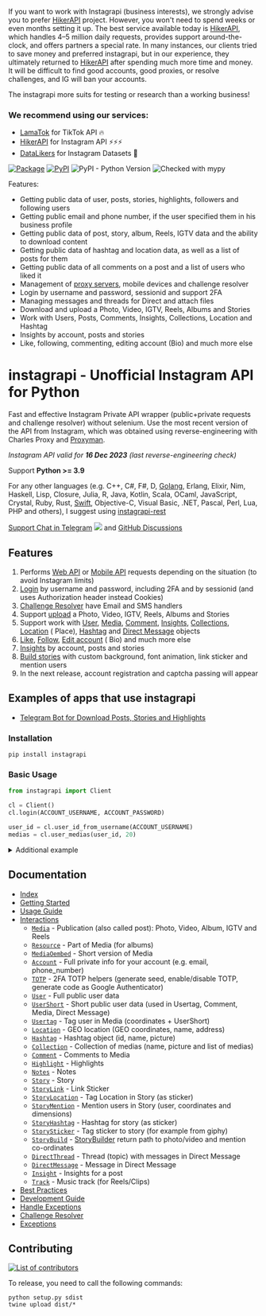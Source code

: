 If you want to work with Instagrapi (business interests), we strongly advise you to
prefer [HikerAPI](https://hikerapi.com/p/bkXQlaVe) project.
However, you won't need to spend weeks or even months setting it up.
The best service available today is [HikerAPI](https://hikerapi.com/p/bkXQlaVe), which handles 4–5 million daily
requests, provides support around-the-clock, and offers partners a special rate.
In many instances, our clients tried to save money and preferred instagrapi, but in our experience, they ultimately
returned to [HikerAPI](https://hikerapi.com/p/bkXQlaVe) after spending much more time and money.
It will be difficult to find good accounts, good proxies, or resolve challenges, and IG will ban your accounts.

The instagrapi more suits for testing or research than a working business!

### We recommend using our services:

* [LamaTok](https://lamatok.com/p/B9ScEYIQ) for TikTok API 🔥
* [HikerAPI](https://hikerapi.com/p/bkXQlaVe) for Instagram API ⚡⚡⚡
* [DataLikers](https://datalikers.com/p/S9Lv5vBy) for Instagram Datasets 🚀

[![Package](https://github.com/subzeroid/instagrapi/actions/workflows/python-package.yml/badge.svg?branch=master&1)](https://github.com/subzeroid/instagrapi/actions/workflows/python-package.yml)
[![PyPI](https://img.shields.io/pypi/v/instagrapi)](https://pypi.org/project/instagrapi/)
![PyPI - Python Version](https://img.shields.io/pypi/pyversions/instagrapi)
![Checked with mypy](https://img.shields.io/badge/mypy-checked-blue)

Features:

* Getting public data of user, posts, stories, highlights, followers and following users
* Getting public email and phone number, if the user specified them in his business profile
* Getting public data of post, story, album, Reels, IGTV data and the ability to download content
* Getting public data of hashtag and location data, as well as a list of posts for them
* Getting public data of all comments on a post and a list of users who liked it
* Management of [proxy servers](https://soax.com/?r=sEysufQI), mobile devices and challenge resolver
* Login by username and password, sessionid and support 2FA
* Managing messages and threads for Direct and attach files
* Download and upload a Photo, Video, IGTV, Reels, Albums and Stories
* Work with Users, Posts, Comments, Insights, Collections, Location and Hashtag
* Insights by account, posts and stories
* Like, following, commenting, editing account (Bio) and much more else

# instagrapi - Unofficial Instagram API for Python

Fast and effective Instagram Private API wrapper (public+private requests and challenge resolver) without selenium. Use
the most recent version of the API from Instagram, which was obtained using reverse-engineering with Charles Proxy
and [Proxyman](https://proxyman.io/).

*Instagram API valid for **16 Dec 2023** (last reverse-engineering check)*

Support **Python >= 3.9**

For any other languages (e.g. C++, C#, F#, D, [Golang](https://github.com/subzeroid/instagrapi-rest/tree/main/golang),
Erlang, Elixir, Nim, Haskell, Lisp, Closure, Julia, R, Java, Kotlin, Scala, OCaml, JavaScript, Crystal, Ruby,
Rust, [Swift](https://github.com/subzeroid/instagrapi-rest/tree/main/swift), Objective-C, Visual Basic, .NET, Pascal,
Perl, Lua, PHP and others), I suggest using [instagrapi-rest](https://github.com/subzeroid/instagrapi-rest)

[Support Chat in Telegram](https://t.me/instagrapi)
![](https://gist.githubusercontent.com/m8rge/4c2b36369c9f936c02ee883ca8ec89f1/raw/c03fd44ee2b63d7a2a195ff44e9bb071e87b4a40/telegram-single-path-24px.svg)
and [GitHub Discussions](https://github.com/subzeroid/instagrapi/discussions)

## Features

1. Performs [Web API](https://subzeroid.github.io/instagrapi/usage-guide/fundamentals.html)
   or [Mobile API](https://subzeroid.github.io/instagrapi/usage-guide/fundamentals.html) requests depending on the
   situation (to avoid Instagram limits)
2. [Login](https://subzeroid.github.io/instagrapi/usage-guide/interactions.html) by username and password, including 2FA
   and by sessionid (and uses Authorization header instead Cookies)
3. [Challenge Resolver](https://subzeroid.github.io/instagrapi/usage-guide/challenge_resolver.html) have Email and SMS
   handlers
4. Support [upload](https://subzeroid.github.io/instagrapi/usage-guide/media.html) a Photo, Video, IGTV, Reels, Albums
   and Stories
5. Support work
   with [User](https://subzeroid.github.io/instagrapi/usage-guide/user.html), [Media](https://subzeroid.github.io/instagrapi/usage-guide/media.html), [Comment](https://subzeroid.github.io/instagrapi/usage-guide/comment.html), [Insights](https://subzeroid.github.io/instagrapi/usage-guide/insight.html), [Collections](https://subzeroid.github.io/instagrapi/usage-guide/collection.html), [Location](https://subzeroid.github.io/instagrapi/usage-guide/location.html) (
   Place), [Hashtag](https://subzeroid.github.io/instagrapi/usage-guide/hashtag.html)
   and [Direct Message](https://subzeroid.github.io/instagrapi/usage-guide/direct.html) objects
6. [Like](https://subzeroid.github.io/instagrapi/usage-guide/media.html), [Follow](https://subzeroid.github.io/instagrapi/usage-guide/user.html), [Edit account](https://subzeroid.github.io/instagrapi/usage-guide/account.html) (
   Bio) and much more else
7. [Insights](https://subzeroid.github.io/instagrapi/usage-guide/insight.html) by account, posts and stories
8. [Build stories](https://subzeroid.github.io/instagrapi/usage-guide/story.html) with custom background, font
   animation, link sticker and mention users
9. In the next release, account registration and captcha passing will appear

## Examples of apps that use instagrapi

* [Telegram Bot for Download Posts, Stories and Highlights](https://t.me/instagram_load_bot)

### Installation

```
pip install instagrapi
```

### Basic Usage

``` python
from instagrapi import Client

cl = Client()
cl.login(ACCOUNT_USERNAME, ACCOUNT_PASSWORD)

user_id = cl.user_id_from_username(ACCOUNT_USERNAME)
medias = cl.user_medias(user_id, 20)
```

<details>
    <summary>Additional example</summary>

```python
from instagrapi import Client
from instagrapi.types import StoryMention, StoryMedia, StoryLink, StoryHashtag

cl = Client()
cl.login(USERNAME, PASSWORD, verification_code="<2FA CODE HERE>")

media_pk = cl.media_pk_from_url('https://www.instagram.com/p/CGgDsi7JQdS/')
media_path = cl.video_download(media_pk)
subzeroid = cl.user_info_by_username('subzeroid')
hashtag = cl.hashtag_info('dhbastards')

cl.video_upload_to_story(
    media_path,
    "Credits @subzeroid",
    mentions=[StoryMention(user=subzeroid, x=0.49892962, y=0.703125, width=0.8333333333333334, height=0.125)],
    links=[StoryLink(webUri='https://github.com/subzeroid/instagrapi')],
    hashtags=[StoryHashtag(hashtag=hashtag, x=0.23, y=0.32, width=0.5, height=0.22)],
    medias=[StoryMedia(media_pk=media_pk, x=0.5, y=0.5, width=0.6, height=0.8)]
)
```

</details>

## Documentation

* [Index](https://subzeroid.github.io/instagrapi/)
* [Getting Started](https://subzeroid.github.io/instagrapi/getting-started.html)
* [Usage Guide](https://subzeroid.github.io/instagrapi/usage-guide/fundamentals.html)
* [Interactions](https://subzeroid.github.io/instagrapi/usage-guide/interactions.html)
    * [`Media`](https://subzeroid.github.io/instagrapi/usage-guide/media.html) - Publication (also called post): Photo,
      Video, Album, IGTV and Reels
    * [`Resource`](https://subzeroid.github.io/instagrapi/usage-guide/media.html) - Part of Media (for albums)
    * [`MediaOembed`](https://subzeroid.github.io/instagrapi/usage-guide/media.html) - Short version of Media
    * [`Account`](https://subzeroid.github.io/instagrapi/usage-guide/account.html) - Full private info for your
      account (e.g. email, phone_number)
    * [`TOTP`](https://subzeroid.github.io/instagrapi/usage-guide/totp.html) - 2FA TOTP helpers (generate seed,
      enable/disable TOTP, generate code as Google Authenticator)
    * [`User`](https://subzeroid.github.io/instagrapi/usage-guide/user.html) - Full public user data
    * [`UserShort`](https://subzeroid.github.io/instagrapi/usage-guide/user.html) - Short public user data (used in
      Usertag, Comment, Media, Direct Message)
    * [`Usertag`](https://subzeroid.github.io/instagrapi/usage-guide/user.html) - Tag user in Media (coordinates +
      UserShort)
    * [`Location`](https://subzeroid.github.io/instagrapi/usage-guide/location.html) - GEO location (GEO coordinates,
      name, address)
    * [`Hashtag`](https://subzeroid.github.io/instagrapi/usage-guide/hashtag.html) - Hashtag object (id, name, picture)
    * [`Collection`](https://subzeroid.github.io/instagrapi/usage-guide/collection.html) - Collection of medias (name,
      picture and list of medias)
    * [`Comment`](https://subzeroid.github.io/instagrapi/usage-guide/comment.html) - Comments to Media
    * [`Highlight`](https://subzeroid.github.io/instagrapi/usage-guide/highlight.html) - Highlights
    * [`Notes`](https://subzeroid.github.io/instagrapi/usage-guide/notes.html) - Notes
    * [`Story`](https://subzeroid.github.io/instagrapi/usage-guide/story.html) - Story
    * [`StoryLink`](https://subzeroid.github.io/instagrapi/usage-guide/story.html) - Link Sticker
    * [`StoryLocation`](https://subzeroid.github.io/instagrapi/usage-guide/story.html) - Tag Location in Story (as
      sticker)
    * [`StoryMention`](https://subzeroid.github.io/instagrapi/usage-guide/story.html) - Mention users in Story (user,
      coordinates and dimensions)
    * [`StoryHashtag`](https://subzeroid.github.io/instagrapi/usage-guide/story.html) - Hashtag for story (as sticker)
    * [`StorySticker`](https://subzeroid.github.io/instagrapi/usage-guide/story.html) - Tag sticker to story (for
      example from giphy)
    * [`StoryBuild`](https://subzeroid.github.io/instagrapi/usage-guide/story.html) - [StoryBuilder](/instagrapi/story.py)
      return path to photo/video and mention co-ordinates
    * [`DirectThread`](https://subzeroid.github.io/instagrapi/usage-guide/direct.html) - Thread (topic) with messages in
      Direct Message
    * [`DirectMessage`](https://subzeroid.github.io/instagrapi/usage-guide/direct.html) - Message in Direct Message
    * [`Insight`](https://subzeroid.github.io/instagrapi/usage-guide/insight.html) - Insights for a post
    * [`Track`](https://subzeroid.github.io/instagrapi/usage-guide/track.html) - Music track (for Reels/Clips)
* [Best Practices](https://subzeroid.github.io/instagrapi/usage-guide/best-practices.html)
* [Development Guide](https://subzeroid.github.io/instagrapi/development-guide.html)
* [Handle Exceptions](https://subzeroid.github.io/instagrapi/usage-guide/handle_exception.html)
* [Challenge Resolver](https://subzeroid.github.io/instagrapi/usage-guide/challenge_resolver.html)
* [Exceptions](https://subzeroid.github.io/instagrapi/exceptions.html)

## Contributing

[![List of contributors](https://opencollective.com/instagrapi/contributors.svg?width=890&button=0)](https://github.com/subzeroid/instagrapi/graphs/contributors)

To release, you need to call the following commands:

    python setup.py sdist
    twine upload dist/*
